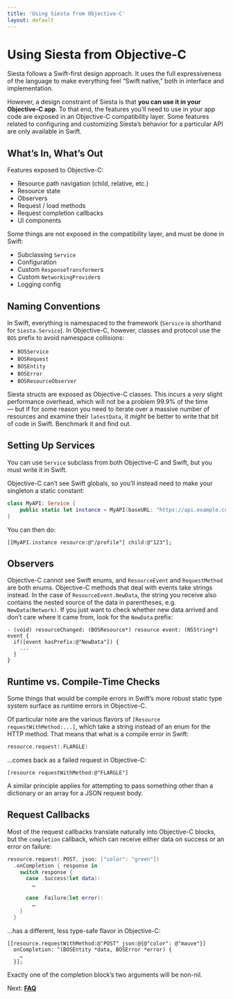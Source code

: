 ```yaml
---
title: 'Using Siesta from Objective-C'
layout: default
---
```


# Using Siesta from Objective-C

Siesta follows a Swift-first design approach. It uses the full expressiveness of the language to make everything feel “Swift native,” both in interface and implementation.

However, a design constraint of Siesta is that **you can use it in your Objective-C app**. To that end, the features you’ll need to use in your app code are exposed in an Objective-C compatibility layer. Some features related to configuring and customizing Siesta’s behavior for a particular API are only available in Swift.

## What’s In, What’s Out

Features exposed to Objective-C:

 * Resource path navigation (child, relative, etc.)
 * Resource state
 * Observers
 * Request / load methods
 * Request completion callbacks
 * UI components

Some things are not exposed in the compatibility layer, and must be done in Swift:

 * Subclassing `Service`
 * Configuration
 * Custom `ResponseTransformer`s
 * Custom `NetworkingProvider`s
 * Logging config

## Naming Conventions

In Swift, everything is namespaced to the framework (`Service` is shorthand for `Siesta.Service`). In Objective-C, however, classes and protocol use the `BOS` prefix to avoid namespace collisions:

 * `BOSService`
 * `BOSRequest`
 * `BOSEntity`
 * `BOSError`
 * `BOSResourceObserver`

Siesta structs are exposed as Objective-C classes. This incurs a _very_ slight performance overhead, which will not be a problem 99.9% of the time — but if for some reason you need to iterate over a massive number of resources and examine their `latestData`, it _might_ be better to write that bit of code in Swift. Benchmark it and find out.

## Setting Up Services

You can use `Service` subclass from both Objective-C and Swift, but you must write it in Swift.

Objective-C can’t see Swift globals, so you’ll instead need to make your singleton a static constant:

```swift
class MyAPI: Service {
    public static let instance = MyAPI(baseURL: "https://api.example.com")
}
```

You can then do:

```objc
[[MyAPI.instance resource:@"/profile"] child:@"123"];
```

## Observers

Objective-C cannot see Swift enums, and `ResourceEvent` and `RequestMethod` are both enums. Objective-C methods that deal with events take strings instead. In the case of `ResourceEvent.NewData`, the string you receive also contains the nested source of the data in parentheses, e.g. `NewData(Network)`. If you just want to check whether new data arrived and don’t care where it came from, look for the `NewData` prefix:

```objc
- (void) resourceChanged: (BOSResource*) resource event: (NSString*) event {
  if([event hasPrefix:@"NewData"]) {
    ...
  }
}
```

## Runtime vs. Compile-Time Checks

Some things that would be compile errors in Swift’s more robust static type system surface as runtime errors in Objective-C.

Of particular note are the various flavors of `[Resource requestWithMethod:...]`, which take a string instead of an enum for the HTTP method. That means that what is a compile error in Swift:

```swift
resource.request(.FLARGLE)
```

…comes back as a failed request in Objective-C:

```objc
[resource requestWithMethod:@"FLARGLE"]
```

A similar principle applies for attempting to pass something other than a dictionary or an array for a JSON request body.

## Request Callbacks

Most of the request callbacks translate naturally into Objective-C blocks, but the `completion` callback, which can receive either data on success or an error on failure:

```swift
resource.request(.POST, json: ["color": "green"])
  .onCompletion { response in
    switch response {
      case .Success(let data):
        …
      
      case .Failure(let error):
        …
    }
  }
```

…has a different, less type-safe flavor in Objective-C:

```objc
[[resource.requestWithMethod:@"POST" json:@{@"color": @"mauve"}]
  onCompletion: ^(BOSEntity *data, BOSError *error) {
    …
  }];
```

Exactly one of the completion block’s two arguments will be non-nil.

<p class='guide-next'>Next: <strong><a href='../faq'>FAQ</a></p>
